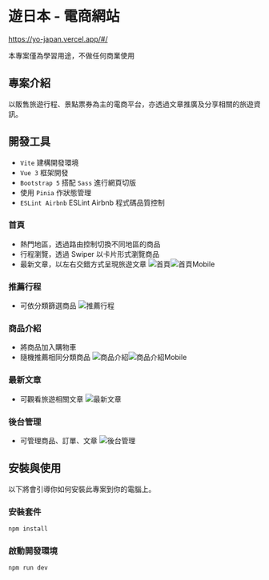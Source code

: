 # 遊日本 - 電商網站

https://yo-japan.vercel.app/#/

本專案僅為學習用途，不做任何商業使用

## 專案介紹

以販售旅遊行程、景點票券為主的電商平台，亦透過文章推廣及分享相關的旅遊資訊。

## 開發工具

- `Vite` 建構開發環境
- `Vue 3` 框架開發
- `Bootstrap 5` 搭配 `Sass` 進行網頁切版
- 使用 `Pinia` 作狀態管理
- `ESLint Airbnb` ESLint Airbnb 程式碼品質控制

### 首頁

- 熱門地區，透過路由控制切換不同地區的商品
- 行程瀏覽，透過 Swiper 以卡片形式瀏覽商品
- 最新文章，以左右交錯方式呈現旅遊文章
  ![首頁](https://imgur.com/ADjVB2r.png)![首頁Mobile](https://imgur.com/5oM09Vu.png)

### 推薦行程

- 可依分類篩選商品
  ![推薦行程](https://imgur.com/2tbqrZe.png)

### 商品介紹

- 將商品加入購物車
- 隨機推薦相同分類商品
  ![商品介紹](https://imgur.com/Gp9rOuU.png)![商品介紹Mobile](https://imgur.com/kYyIooG.png)

### 最新文章

- 可觀看旅遊相關文章
  ![最新文章](https://imgur.com/FE2YybQ.png)

### 後台管理

- 可管理商品、訂單、文章
  ![後台管理](https://imgur.com/Lgd2c0J.png)

## 安裝與使用

以下將會引導你如何安裝此專案到你的電腦上。

### 安裝套件

```bash
npm install
```

### 啟動開發環境

```bash
npm run dev
```
